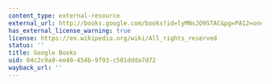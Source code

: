 ```yaml
---
content_type: external-resource
external_url: http://books.google.com/books?id=lyMNsJO9STAC&pg=PA12=onepage
has_external_license_warning: true
license: https://en.wikipedia.org/wiki/All_rights_reserved
status: ''
title: Google Books
uid: 04c2c9a9-ee40-454b-9f93-c501ddda7d72
wayback_url: ''
---
```

